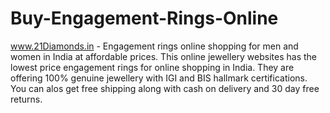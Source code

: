 Buy-Engagement-Rings-Online
===========================

www.21Diamonds.in - Engagement rings online shopping for men and women in India at affordable prices. This online jewellery websites has the lowest price engagement rings for online shopping in India. They are offering 100% genuine jewellery with IGI and BIS hallmark certifications. You can alos get free shipping along with cash on delivery and 30 day free returns.